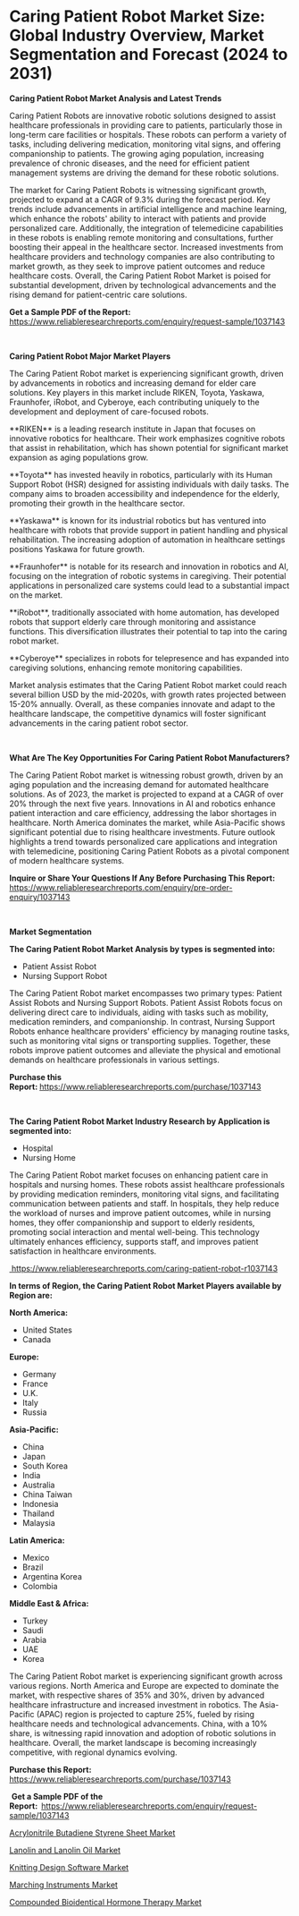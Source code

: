 <p><h1>Caring Patient Robot Market Size: Global Industry Overview, Market Segmentation and Forecast (2024 to 2031)</h1></p><p><strong>Caring Patient Robot Market Analysis and Latest Trends</strong></p>
<p><p>Caring Patient Robots are innovative robotic solutions designed to assist healthcare professionals in providing care to patients, particularly those in long-term care facilities or hospitals. These robots can perform a variety of tasks, including delivering medication, monitoring vital signs, and offering companionship to patients. The growing aging population, increasing prevalence of chronic diseases, and the need for efficient patient management systems are driving the demand for these robotic solutions.</p><p>The market for Caring Patient Robots is witnessing significant growth, projected to expand at a CAGR of 9.3% during the forecast period. Key trends include advancements in artificial intelligence and machine learning, which enhance the robots' ability to interact with patients and provide personalized care. Additionally, the integration of telemedicine capabilities in these robots is enabling remote monitoring and consultations, further boosting their appeal in the healthcare sector. Increased investments from healthcare providers and technology companies are also contributing to market growth, as they seek to improve patient outcomes and reduce healthcare costs. Overall, the Caring Patient Robot Market is poised for substantial development, driven by technological advancements and the rising demand for patient-centric care solutions.</p></p>
<p><strong>Get a Sample PDF of the Report:&nbsp;</strong> <a href="https://www.reliableresearchreports.com/enquiry/request-sample/1037143?utm_campaign=38&utm_medium=2&utm_source=Github&utm_content=ia&utm_term=05122024&utm_id=caring-patient-robot">https://www.reliableresearchreports.com/enquiry/request-sample/1037143</a></p>
<p>&nbsp;</p>
<p><strong>Caring Patient Robot Major Market Players</strong></p>
<p><p>The Caring Patient Robot market is experiencing significant growth, driven by advancements in robotics and increasing demand for elder care solutions. Key players in this market include RIKEN, Toyota, Yaskawa, Fraunhofer, iRobot, and Cyberoye, each contributing uniquely to the development and deployment of care-focused robots.</p><p>**RIKEN** is a leading research institute in Japan that focuses on innovative robotics for healthcare. Their work emphasizes cognitive robots that assist in rehabilitation, which has shown potential for significant market expansion as aging populations grow.</p><p>**Toyota** has invested heavily in robotics, particularly with its Human Support Robot (HSR) designed for assisting individuals with daily tasks. The company aims to broaden accessibility and independence for the elderly, promoting their growth in the healthcare sector.</p><p>**Yaskawa** is known for its industrial robotics but has ventured into healthcare with robots that provide support in patient handling and physical rehabilitation. The increasing adoption of automation in healthcare settings positions Yaskawa for future growth.</p><p>**Fraunhofer** is notable for its research and innovation in robotics and AI, focusing on the integration of robotic systems in caregiving. Their potential applications in personalized care systems could lead to a substantial impact on the market.</p><p>**iRobot**, traditionally associated with home automation, has developed robots that support elderly care through monitoring and assistance functions. This diversification illustrates their potential to tap into the caring robot market.</p><p>**Cyberoye** specializes in robots for telepresence and has expanded into caregiving solutions, enhancing remote monitoring capabilities. </p><p>Market analysis estimates that the Caring Patient Robot market could reach several billion USD by the mid-2020s, with growth rates projected between 15-20% annually. Overall, as these companies innovate and adapt to the healthcare landscape, the competitive dynamics will foster significant advancements in the caring patient robot sector.</p></p>
<p>&nbsp;</p>
<p><strong>What Are The Key Opportunities For Caring Patient Robot Manufacturers?</strong></p>
<p><p>The Caring Patient Robot market is witnessing robust growth, driven by an aging population and the increasing demand for automated healthcare solutions. As of 2023, the market is projected to expand at a CAGR of over 20% through the next five years. Innovations in AI and robotics enhance patient interaction and care efficiency, addressing the labor shortages in healthcare. North America dominates the market, while Asia-Pacific shows significant potential due to rising healthcare investments. Future outlook highlights a trend towards personalized care applications and integration with telemedicine, positioning Caring Patient Robots as a pivotal component of modern healthcare systems.</p></p>
<p><strong>Inquire or Share Your Questions If Any Before Purchasing This Report:</strong> <a href="https://www.reliableresearchreports.com/enquiry/pre-order-enquiry/1037143?utm_campaign=38&utm_medium=2&utm_source=Github&utm_content=ia&utm_term=05122024&utm_id=caring-patient-robot">https://www.reliableresearchreports.com/enquiry/pre-order-enquiry/1037143</a></p>
<p>&nbsp;</p>
<p><strong>Market Segmentation</strong></p>
<p><strong>The Caring Patient Robot Market Analysis by types is segmented into:</strong></p>
<p><ul><li>Patient Assist Robot</li><li>Nursing Support Robot</li></ul></p>
<p><p>The Caring Patient Robot market encompasses two primary types: Patient Assist Robots and Nursing Support Robots. Patient Assist Robots focus on delivering direct care to individuals, aiding with tasks such as mobility, medication reminders, and companionship. In contrast, Nursing Support Robots enhance healthcare providers' efficiency by managing routine tasks, such as monitoring vital signs or transporting supplies. Together, these robots improve patient outcomes and alleviate the physical and emotional demands on healthcare professionals in various settings.</p></p>
<p><strong>Purchase this Report:&nbsp;</strong><a href="https://www.reliableresearchreports.com/purchase/1037143?utm_campaign=38&utm_medium=2&utm_source=Github&utm_content=ia&utm_term=05122024&utm_id=caring-patient-robot">https://www.reliableresearchreports.com/purchase/1037143</a></p>
<p>&nbsp;</p>
<p><strong>The Caring Patient Robot Market Industry Research by Application is segmented into:</strong></p>
<p><ul><li>Hospital</li><li>Nursing Home</li></ul></p>
<p><p>The Caring Patient Robot market focuses on enhancing patient care in hospitals and nursing homes. These robots assist healthcare professionals by providing medication reminders, monitoring vital signs, and facilitating communication between patients and staff. In hospitals, they help reduce the workload of nurses and improve patient outcomes, while in nursing homes, they offer companionship and support to elderly residents, promoting social interaction and mental well-being. This technology ultimately enhances efficiency, supports staff, and improves patient satisfaction in healthcare environments.</p></p>
<p><a href="https://www.reliableresearchreports.com/caring-patient-robot-r1037143?utm_campaign=38&utm_medium=2&utm_source=Github&utm_content=ia&utm_term=05122024&utm_id=caring-patient-robot">&nbsp;https://www.reliableresearchreports.com/caring-patient-robot-r1037143</a></p>
<p><strong>In terms of Region, the Caring Patient Robot Market Players available by Region are:</strong></p>
<p>
    <p> <strong> North America: </strong>
        <ul>
            <li>United States</li>
            <li>Canada</li>
        </ul>
        </p> 
    <p> <strong> Europe: </strong>
        <ul>
            <li>Germany</li>
            <li>France</li>
            <li>U.K.</li>
            <li>Italy</li>
            <li>Russia</li>
        </ul>
        </p> 
    <p> <strong> Asia-Pacific: </strong>
        <ul>
            <li>China</li>
            <li>Japan</li>
            <li>South Korea</li>
            <li>India</li>
            <li>Australia</li>
            <li>China Taiwan</li>
            <li>Indonesia</li>
            <li>Thailand</li>
            <li>Malaysia</li>
        </ul>
        </p> 
    <p> <strong> Latin America: </strong>
        <ul>
            <li>Mexico</li>
            <li>Brazil</li>
            <li>Argentina Korea</li>
            <li>Colombia</li>
        </ul>
        </p> 
    <p> <strong> Middle East & Africa: </strong>
        <ul>
            <li>Turkey</li>
            <li>Saudi</li>
            <li>Arabia</li>
            <li>UAE</li>
            <li>Korea</li>
        </ul>
    </p>
    </p>
<p><p>The Caring Patient Robot market is experiencing significant growth across various regions. North America and Europe are expected to dominate the market, with respective shares of 35% and 30%, driven by advanced healthcare infrastructure and increased investment in robotics. The Asia-Pacific (APAC) region is projected to capture 25%, fueled by rising healthcare needs and technological advancements. China, with a 10% share, is witnessing rapid innovation and adoption of robotic solutions in healthcare. Overall, the market landscape is becoming increasingly competitive, with regional dynamics evolving.</p></p>
<p><strong>Purchase this Report: </strong><a href="https://www.reliableresearchreports.com/purchase/1037143?utm_campaign=38&utm_medium=2&utm_source=Github&utm_content=ia&utm_term=05122024&utm_id=caring-patient-robot">https://www.reliableresearchreports.com/purchase/1037143</a></p>
<p>&nbsp;<strong>Get a Sample PDF of the Report:&nbsp;&nbsp;</strong><a href="https://www.reliableresearchreports.com/enquiry/request-sample/1037143?utm_campaign=38&utm_medium=2&utm_source=Github&utm_content=ia&utm_term=05122024&utm_id=caring-patient-robot">https://www.reliableresearchreports.com/enquiry/request-sample/1037143</a></p>
<p><strong></strong></p>
<p><p><a href="https://www.linkedin.com/pulse/in-depth-acrylonitrile-butadiene-styrene-sheet-market-analysis-5xyce?utm_campaign=38&utm_medium=2&utm_source=Github&utm_content=ia&utm_term=05122024&utm_id=caring-patient-robot">Acrylonitrile Butadiene Styrene Sheet Market</a></p><p><a href="https://issuu.com/reportprime-2/docs/lanolin-and-lanolin-oil-market-size-2030.pptx?utm_campaign=38&utm_medium=2&utm_source=Github&utm_content=ia&utm_term=05122024&utm_id=caring-patient-robot">Lanolin and Lanolin Oil Market</a></p><p><a href="https://www.linkedin.com/pulse/evaluating-knitting-design-software-market-size-growth-potential-5uv9e?utm_campaign=38&utm_medium=2&utm_source=Github&utm_content=ia&utm_term=05122024&utm_id=caring-patient-robot">Knitting Design Software Market</a></p><p><a href="https://issuu.com/reportprime-2/docs/marching-instruments-market-size-2030.pptx?utm_campaign=38&utm_medium=2&utm_source=Github&utm_content=ia&utm_term=05122024&utm_id=caring-patient-robot">Marching Instruments Market</a></p><p><a href="https://www.linkedin.com/pulse/global-compounded-bioidentical-hormone-therapy-market-6tnge?utm_campaign=38&utm_medium=2&utm_source=Github&utm_content=ia&utm_term=05122024&utm_id=caring-patient-robot">Compounded Bioidentical Hormone Therapy Market</a></p></p>